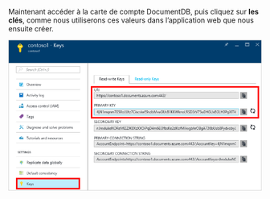   Maintenant accéder à la carte de compte DocumentDB, puis cliquez sur **les clés**, comme nous utiliserons ces valeurs dans l’application web que nous ensuite créer.

![Capture d’écran du portail Azure, montrant un compte DocumentDB, avec le bouton de touches apparaît en surbrillance sur la carte de compte DocumentDB et les valeurs URI, clé primaire et clé secondaire mis en évidence sur la carte de clés](./media/documentdb-keys/keys.png)
